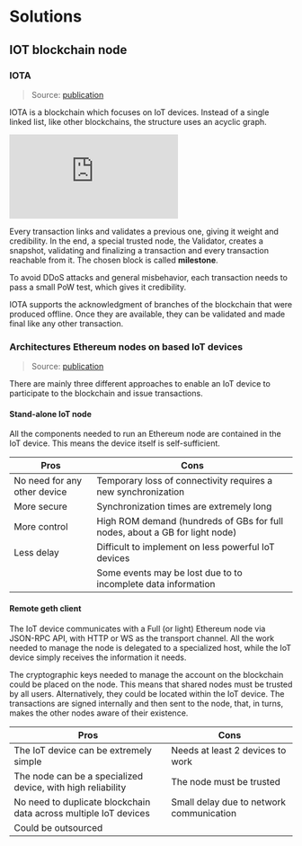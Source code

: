 # Solutions

## IOT blockchain node

### IOTA

> Source: [publication](https://www.ncbi.nlm.nih.gov/pmc/articles/PMC8963029/)

IOTA is a blockchain which focuses on IoT devices. Instead of a single linked list, like other blockchains, the structure uses an acyclic graph.

![IOTA blockchain structure](https://www.ncbi.nlm.nih.gov/core/lw/2.0/html/tileshop_pmc/tileshop_pmc_inline.html?title=Click%20on%20image%20to%20zoom&p=PMC3&id=8963029_sensors-22-01411-g003.jpg)

Every transaction links and validates a previous one, giving it weight and credibility.
In the end, a special trusted node, the Validator, creates a snapshot, validating and finalizing a transaction and every transaction reachable from it.
The chosen block is called **milestone**.

To avoid DDoS attacks and general misbehavior, each transaction needs to pass a small PoW test, which gives it credibility.

IOTA supports the acknowledgment of branches of the blockchain that were produced offline. Once they are available, they can be validated and made final like any other transaction.

### Architectures Ethereum nodes on based IoT devices

> Source: [publication](https://www.researchgate.net/figure/a-Stand-alone-IoT-node-and-b-remote-geth-client-architectures_fig1_324513648)

There are mainly three different approaches to enable an IoT device to participate to the blockchain and issue transactions.

#### Stand-alone IoT node

All the components needed to run an Ethereum node are contained in the IoT device. This means the device itself is self-sufficient.

| Pros                         | Cons                                                                        |
| ---------------------------- | --------------------------------------------------------------------------- |
| No need for any other device | Temporary loss of connectivity requires a new synchronization               |
| More secure                  | Synchronization times are extremely long                                    |
| More control                 | High ROM demand (hundreds of GBs for full nodes, about a GB for light node) |
| Less delay                   | Difficult to implement on less powerful IoT devices                         |
|                              | Some events may be lost due to to incomplete data information               |

#### Remote geth client

The IoT device communicates with a Full (or light) Ethereum node via JSON-RPC API, with HTTP or WS as the transport channel. All the work needed to manage the node is delegated to a specialized host, while the IoT device simply receives the information it needs.

The cryptographic keys needed to manage the account on the blockchain could be placed on the node. This means that shared nodes must be trusted by all users.
Alternatively, they could be located within the IoT device. The transactions are signed internally and then sent to the node, that, in turns, makes the other nodes aware of their existence.

| Pros                                                             | Cons                                     |
| ---------------------------------------------------------------- | ---------------------------------------- |
| The IoT device can be extremely simple                           | Needs at least 2 devices to work         |
| The node can be a specialized device, with high reliability      | The node must be trusted                 |
| No need to duplicate blockchain data across multiple IoT devices | Small delay due to network communication |
| Could be outsourced                                              |
